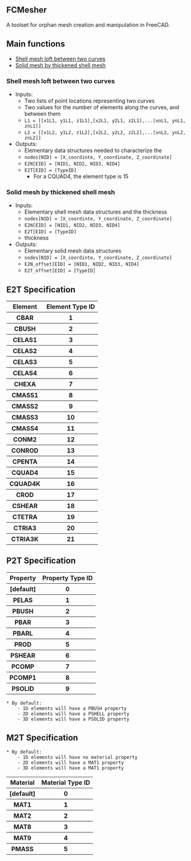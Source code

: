 ## FCMesher

A toolset for orphan mesh creation and manipulation in FreeCAD.

## Main functions

* [Shell mesh loft between two curves](#shell_mesh_loft_between_two_curve) 
* [Solid mesh by thickened shell mesh](#solid_mesh_by_thickened_shell_mesh)


### Shell mesh loft between two curves

* Inputs:
    - Two lists of point locations representing two curves
    - Two values for the number of elements along the curves, and between them
    - `L1 = [[x1L1, y1L1, z1L1],[x2L1, y2L1, z2L1],...[xnL1, ynL1, znL1]]`
    - `L2 = [[x1L2, y1L2, z1L2],[x2L2, y2L2, z2L2],...[xnL2, ynL2, znL2]]`
* Outputs:
    - Elementary data structures needed to characterize the 
    - `nodes[NID] = [X_coordinte, Y_coordinate, Z_coordinate]`
    - `E2N[EID] = [NID1, NID2, NID3, NID4]`
    - `E2T[EID] = [TypeID]` 
        - For a CQUAD4, the element type is 15

### Solid mesh by thickened shell mesh

* Inputs:
    - Elementary shell mesh data structures and the thickness
    - `nodes[NID] = [X_coordinte, Y_coordinate, Z_coordinate]`
    - `E2N[EID] = [NID1, NID2, NID3, NID4]`
    - `E2T[EID] = [TypeID]`
    - thickness
* Outputs:
    - Elementary solid mesh data structures
    - `nodes[NID] = [X_coordinte, Y_coordinate, Z_coordinate]`
    - `E2N_offset[EID] = [NID1, NID2, NID3, NID4]`
    - `E2T_offset[EID] = [TypeID]`

## E2T Specification
<table>
    <tr><th><b>Element</b></th><th><b> Element Type ID </b></th></tr>
    <tr><th>   CBAR       </th><th>            1           </th></tr>
    <tr><th>   CBUSH      </th><th>            2           </th></tr>
    <tr><th>   CELAS1     </th><th>            3           </th></tr>
    <tr><th>   CELAS2     </th><th>            4           </th></tr>
    <tr><th>   CELAS3     </th><th>            5           </th></tr>
    <tr><th>   CELAS4     </th><th>            6           </th></tr>
    <tr><th>   CHEXA      </th><th>            7           </th></tr>
    <tr><th>   CMASS1     </th><th>            8           </th></tr>
    <tr><th>   CMASS2     </th><th>            9           </th></tr>
    <tr><th>   CMASS3     </th><th>            10          </th></tr>
    <tr><th>   CMASS4     </th><th>            11          </th></tr>
    <tr><th>   CONM2      </th><th>            12          </th></tr>
    <tr><th>   CONROD     </th><th>            13          </th></tr>
    <tr><th>   CPENTA     </th><th>            14          </th></tr>
    <tr><th>   CQUAD4     </th><th>            15          </th></tr>
    <tr><th>   CQUAD4K    </th><th>            16          </th></tr>
    <tr><th>   CROD       </th><th>            17          </th></tr>
    <tr><th>   CSHEAR     </th><th>            18          </th></tr>
    <tr><th>   CTETRA     </th><th>            19          </th></tr>
    <tr><th>   CTRIA3     </th><th>            20          </th></tr>
    <tr><th>   CTRIA3K    </th><th>            21          </th></tr>
</table>

## P2T Specification
<table>
    <tr><th><b> Property </b></th><th><b> Property Type ID </b></th></tr>
    <tr><th>   [default]       </th><th>         0             </th></tr>
    <tr><th>     PELAS         </th><th>         1             </th></tr>
    <tr><th>     PBUSH         </th><th>         2             </th></tr>
    <tr><th>     PBAR          </th><th>         3             </th></tr>
    <tr><th>     PBARL         </th><th>         4             </th></tr>
    <tr><th>     PROD          </th><th>         5             </th></tr>
    <tr><th>     PSHEAR        </th><th>         6             </th></tr>
    <tr><th>     PCOMP         </th><th>         7             </th></tr>
    <tr><th>     PCOMP1        </th><th>         8             </th></tr>
    <tr><th>     PSOLID        </th><th>         9             </th></tr>
</table>

    * By default:
        - 1D elements will have a PBUSH property
        - 2D elements will have a PSHELL property
        - 3D elements will have a PSOLID property

## M2T Specification
<table>
    <tr><th><b>  Material  </b></th><th><b>Material Type ID</b></th></tr>
    <tr><th>   [default]       </th><th>         0             </th></tr>
    <tr><th>     MAT1          </th><th>         1             </th></tr>
    <tr><th>     MAT2          </th><th>         2             </th></tr>
    <tr><th>     MAT8          </th><th>         3             </th></tr>
    <tr><th>     MAT9          </th><th>         4             </th></tr>
    <tr><th>     PMASS         </th><th>         5             </th></tr>

    * By default:
        - 1D elements will have no material property
        - 2D elements will have a MAT1 property
        - 3D elements will have a MAT1 property
</table>
